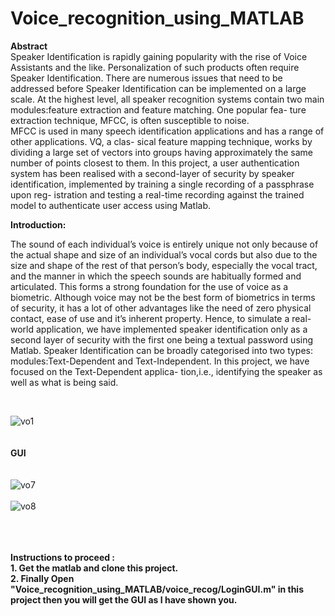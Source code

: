 # Voice_recognition_using_MATLAB
<b> Abstract </b><br>
Speaker Identification is rapidly gaining popularity with the rise of Voice Assistants
and the like. Personalization of such products often require Speaker Identification.
There are numerous issues that need to be addressed before Speaker Identification can
be implemented on a large scale. At the highest level, all speaker recognition systems
contain two main modules:feature extraction and feature matching. One popular fea-
ture extraction technique, MFCC, is often susceptible to noise. 
<br>
MFCC is used in many speech identification applications and has a range of other applications. VQ, a clas-
sical feature mapping technique, works by dividing a large set of vectors into groups
having approximately the same number of points closest to them. In this project, a
user authentication system has been realised with a second-layer of security by speaker
identification, implemented by training a single recording of a passphrase upon reg-
istration and testing a real-time recording against the trained model to authenticate
user access using Matlab.

<b>  Introduction: </b><br>

The sound of each individual’s voice is entirely unique not only because of the actual shape
and size of an individual’s vocal cords but also due to the size and shape of the rest of that
person’s body, especially the vocal tract, and the manner in which the speech sounds are
habitually formed and articulated. This forms a strong foundation for the use of voice as
a biometric. Although voice may not be the best form of biometrics in terms of security,
it has a lot of other advantages like the need of zero physical contact, ease of use and it’s
inherent property. Hence, to simulate a real-world application, we have implemented speaker
identification only as a second layer of security with the first one being a textual password
using Matlab.
Speaker Identification can be broadly categorised into two types: modules:Text-Dependent
and Text-Independent. In this project, we have focused on the Text-Dependent applica-
tion,i.e., identifying the speaker as well as what is being said.

<br>

![vo1](https://user-images.githubusercontent.com/38176926/61974435-23e3cc00-b004-11e9-8414-f006d172a2e9.JPG)
<br><br><br>
<b> GUI </b> 
<br><br><br>
![vo7](https://user-images.githubusercontent.com/38176926/61975057-b33daf00-b005-11e9-88a4-97f3c5a2be68.JPG)
<br><br>
![vo8](https://user-images.githubusercontent.com/38176926/61975064-b769cc80-b005-11e9-8cc8-da1c1f6f3676.JPG)


<br><br><br>
<b> Instructions to proceed : </b>
<br>
<b>
    1. Get the matlab and clone this project. <br>
    2. Finally Open "Voice_recognition_using_MATLAB/voice_recog/LoginGUI.m" in this project then you will get the GUI as I have shown          you. <br>
</b>


